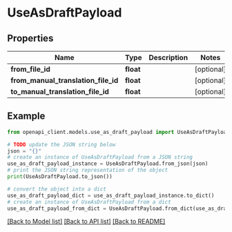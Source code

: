 # UseAsDraftPayload


## Properties

Name | Type | Description | Notes
------------ | ------------- | ------------- | -------------
**from_file_id** | **float** |  | [optional] 
**from_manual_translation_file_id** | **float** |  | [optional] 
**to_manual_translation_file_id** | **float** |  | [optional] 

## Example

```python
from openapi_client.models.use_as_draft_payload import UseAsDraftPayload

# TODO update the JSON string below
json = "{}"
# create an instance of UseAsDraftPayload from a JSON string
use_as_draft_payload_instance = UseAsDraftPayload.from_json(json)
# print the JSON string representation of the object
print(UseAsDraftPayload.to_json())

# convert the object into a dict
use_as_draft_payload_dict = use_as_draft_payload_instance.to_dict()
# create an instance of UseAsDraftPayload from a dict
use_as_draft_payload_from_dict = UseAsDraftPayload.from_dict(use_as_draft_payload_dict)
```
[[Back to Model list]](../README.md#documentation-for-models) [[Back to API list]](../README.md#documentation-for-api-endpoints) [[Back to README]](../README.md)


